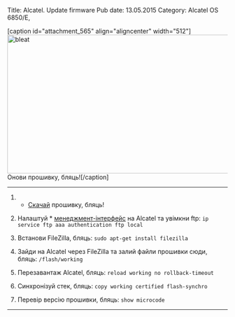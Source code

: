 Title: Alcatel. Update firmware
Pub date: 13.05.2015
Category: Alcatel OS 6850/E, 

[caption id="attachment_565" align="aligncenter" width="512"]<img class="wp-image-565 size-full" src="https://zaychik.info/wp-content/uploads/bleat.jpg" alt="bleat" width="512" height="317" /> Онови прошивку, бляць![/caption]

-----



1. * <a href="http://support.alcadis.nl/downloads/Alcatel-Lucent/OmniSwitch/OS6850%20-%20EOS/" target="_blank">Скачай</a> прошивку, бляць!

2. Налаштуй * <a href="https://zaychik.info/alcatel/">менеджмент-інтерфейс</a> на Alcatel та увімкни ftp:
`ip service ftp
aaa authentication ftp local`

3. Встанови FileZilla, бляць:
`sudo apt-get install filezilla`

4. Зайди на Alcatel через FileZilla та залий файли прошивки сюди, бляць:
`/flash/working`

5. Перезавантаж Alcatel, бляць:
`reload working no rollback-timeout`

6. Cинхронізуй стек, бляць:
`copy working certified flash-synchro`

7. Перевір версію прошивки, бляць:
`show microcode`

-----